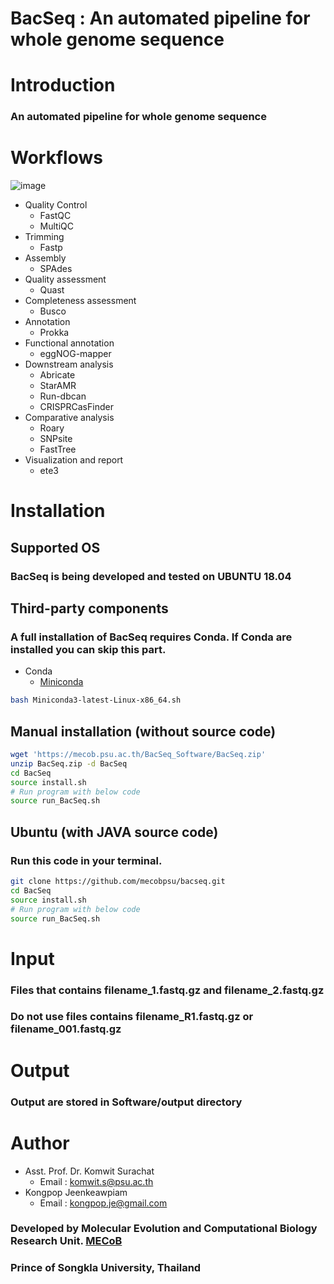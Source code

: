 # BacSeq : An automated pipeline for whole genome sequence
# Introduction
### An automated pipeline for whole genome sequence
# Workflows
![image](https://mecob.psu.ac.th/BacSeq_Software/img/workflow.png)
* Quality Control
    * FastQC
    * MultiQC
* Trimming
    * Fastp
* Assembly
    * SPAdes
* Quality assessment
    * Quast
* Completeness assessment
    * Busco
* Annotation
    * Prokka
* Functional annotation
    * eggNOG-mapper
* Downstream analysis
    * Abricate
    * StarAMR
    * Run-dbcan
    * CRISPRCasFinder
* Comparative analysis
    * Roary
    * SNPsite
    * FastTree
* Visualization and report
    * ete3
# Installation
## Supported OS
### BacSeq is being developed and tested on UBUNTU 18.04
## Third-party components
### A full installation of BacSeq requires Conda. If Conda are installed you can skip this part.
* Conda
  * [Miniconda](https://docs.conda.io/en/latest/miniconda.html)
```bash
bash Miniconda3-latest-Linux-x86_64.sh 
```
## Manual installation (without source code)
```bash
wget 'https://mecob.psu.ac.th/BacSeq_Software/BacSeq.zip'
unzip BacSeq.zip -d BacSeq
cd BacSeq
source install.sh
# Run program with below code
source run_BacSeq.sh
```

## Ubuntu (with JAVA source code)
### Run this code in your terminal.
```bash
git clone https://github.com/mecobpsu/bacseq.git
cd BacSeq
source install.sh
# Run program with below code
source run_BacSeq.sh
```

# Input
### Files that contains filename_1.fastq.gz and filename_2.fastq.gz 
### Do not use files contains filename_R1.fastq.gz or filename_001.fastq.gz

# Output
### Output are stored in Software/output directory

# Author
* Asst. Prof. Dr. Komwit Surachat
    * Email : komwit.s@psu.ac.th
* Kongpop Jeenkeawpiam
    * Email : kongpop.je@gmail.com
### Developed by Molecular Evolution and Computational Biology Research Unit. [MECoB](https://mecob.psu.ac.th)
### Prince of Songkla University, Thailand